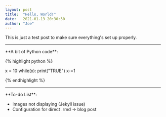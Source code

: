 ```yaml
---
layout: post
title:  "Hello, World!"
date:   2021-01-13 20:30:30
author: "Joe"
---
```


This is just a test post to make sure everything's set up properly.

<hr>
**A bit of Python code**:

{% highlight python %}

x = 10
while(x):
    print("TRUE")
    x-=1

{% endhighlight %}

<hr>
**To-do List**:

- Images not displaying (Jekyll issue)
- Configuration for direct .rmd -> blog post  

